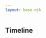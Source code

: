 ```yaml
---
layout: base.njk
---
```


<h2>Timeline</h2>

<script type="module" src="/assets/js/archive.js?{{metadata.version}}"></script>
<div id="main" style="width:100%; height:600px;"></div>
<script class="data-json" type="application/json">{{ archive | dump | safe }}</script>
